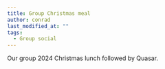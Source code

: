 ```yaml
---
title: Group Christmas meal
author: conrad
last_modified_at: ""
tags:
  - Group social
---
```

<!-- excerpt start -->
Our group 2024 Christmas lunch followed by Quasar.

<!-- excerpt end -->
